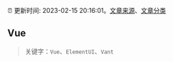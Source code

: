 :alarm_clock: 更新时间: 2023-02-15 20:16:01。[文章来源](/README.md)、[文章分类](/TAGS.md)

## Vue


> 关键字：`Vue`、`ElementUI`、`Vant`



